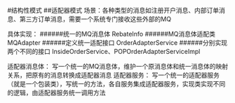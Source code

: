 #结构性模式
##适配器模式
场景：各种类型的消息如注册开户消息、内部订单消息、第三方订单消息，需要一个系统专门接收这些外部的MQ

具体实现：
######统一的MQ消息体 RebateInfo
######MQ消息体适配类 MQAdapter
######定义统一适配接口 OrderAdapterService
######分别实现两个不同的接口 InsideOrderService、POPOrderAdapterServiceImpl

适配器消息体：
写一个统一的MQ消息体，维护一个原消息体和统一消息体的映射关系，把原有的消息转换成适配器消息
适配器服务：
写一个统一的适配器服务（就是一个包装类），写统一的方法，各自服务集成适配器服务，实现类实现不同的逻辑，由适配器服务统一调用方法